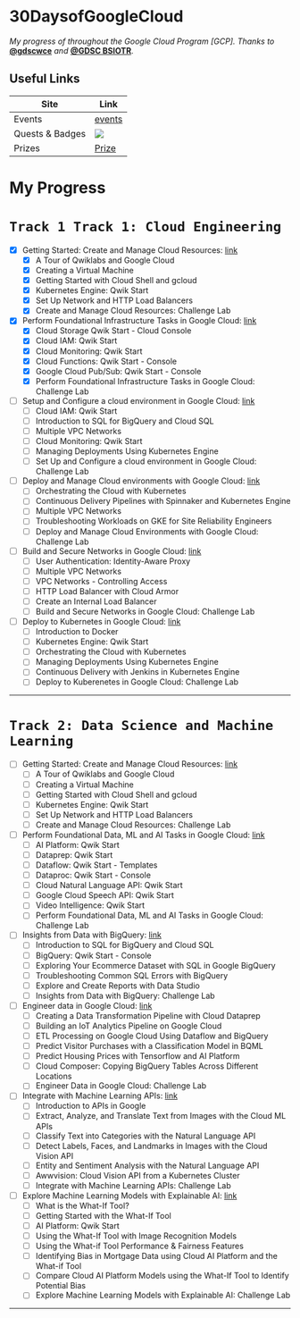 # **30DaysofGoogleCloud**

*My progress of throughout the Google Cloud Program [GCP].
Thanks to* **[@gdscwce](https://github.com/gdscwce)** *and* **[@GDSC BSIOTR](https://github.com/GDSC-BSIOTR)**.


## Useful Links

| Site             | Link                                                               |
| ----------------- | ------------------------------------------------------------------ |
| Events | [events](https://events.withgoogle.com/30daysofgooglecloud/program-syllabus/#content) |
| Quests & Badges | ![ ](https://services.google.com/fh/files/emails/diff_quests_skillbadges.png) |
| Prizes| [Prize](https://events.withgoogle.com/30daysofgooglecloud/prize-rules/#content) |


# My Progress

# `Track 1 Track 1: Cloud Engineering`

* [x]  Getting Started: Create and Manage Cloud Resources: [link](https://google.qwiklabs.com/quests/120)
    - [x]  A Tour of Qwiklabs and Google Cloud
    - [x]  Creating a Virtual Machine
    - [x]  Getting Started with Cloud Shell and gcloud
    - [x]  Kubernetes Engine: Qwik Start
    - [x]  Set Up Network and HTTP Load Balancers
    - [x]  Create and Manage Cloud Resources: Challenge Lab
* [x]  Perform Foundational Infrastructure Tasks in Google Cloud: [link](https://google.qwiklabs.com/quests/118)
    - [x]  Cloud Storage Qwik Start - Cloud Console
    - [x]  Cloud IAM: Qwik Start
    - [x]  Cloud Monitoring: Qwik Start
    - [x]  Cloud Functions: Qwik Start - Console
    - [x]  Google Cloud Pub/Sub: Qwik Start - Console
    - [x]  Perform Foundational Infrastructure Tasks in Google Cloud: Challenge Lab
* [ ]  Setup and Configure a cloud environment in Google Cloud: [link](https://google.qwiklabs.com/quests/119)
    - [ ]  Cloud IAM: Qwik Start
    - [ ]  Introduction to SQL for BigQuery and Cloud SQL
    - [ ]  Multiple VPC Networks
    - [ ]  Cloud Monitoring: Qwik Start
    - [ ]  Managing Deployments Using Kubernetes Engine
    - [ ]  Set Up and Configure a cloud environment in Google Cloud: Challenge Lab
* [ ]  Deploy and Manage Cloud environments with Google Cloud: [link](https://google.qwiklabs.com/quests/121)
    - [ ]  Orchestrating the Cloud with Kubernetes
    - [ ]  Continuous Delivery Pipelines with Spinnaker and Kubernetes Engine
    - [ ]  Multiple VPC Networks
    - [ ]  Troubleshooting Workloads on GKE for Site Reliability Engineers
    - [ ]  Deploy and Manage Cloud Environments with Google Cloud: Challenge Lab
* [ ]  Build and Secure Networks in Google Cloud: [link](https://google.qwiklabs.com/quests/128)
    - [ ]  User Authentication: Identity-Aware Proxy
    - [ ]  Multiple VPC Networks
    - [ ]  VPC Networks - Controlling Access
    - [ ]  HTTP Load Balancer with Cloud Armor
    - [ ]  Create an Internal Load Balancer
    - [ ]  Build and Secure Networks in Google Cloud: Challenge Lab
* [ ]  Deploy to Kubernetes in Google Cloud: [link](https://google.qwiklabs.com/quests/116)
    - [ ] Introduction to Docker
    - [ ]  Kubernetes Engine: Qwik Start
    - [ ]  Orchestrating the Cloud with Kubernetes
    - [ ]  Managing Deployments Using Kubernetes Engine
    - [ ]  Continuous Delivery with Jenkins in Kubernetes Engine
    - [ ]  Deploy to Kuberenetes in Google Cloud: Challenge Lab

---

# `Track 2: Data Science and Machine Learning`
- [ ]  Getting Started: Create and Manage Cloud Resources: [link](https://google.qwiklabs.com/quests/120)
    - [ ]  A Tour of Qwiklabs and Google Cloud
    - [ ]  Creating a Virtual Machine
    - [ ]  Getting Started with Cloud Shell and gcloud
    - [ ]  Kubernetes Engine: Qwik Start
    - [ ]  Set Up Network and HTTP Load Balancers
    - [ ]  Create and Manage Cloud Resources: Challenge Lab
- [ ]  Perform Foundational Data, ML and AI Tasks in Google Cloud: [link](https://google.qwiklabs.com/quests/117)
    - [ ]  AI Platform: Qwik Start
    - [ ]  Dataprep: Qwik Start
    - [ ]  Dataflow: Qwik Start - Templates
    - [ ]  Dataproc: Qwik Start - Console
    - [ ]  Cloud Natural Language API: Qwik Start
    - [ ]  Google Cloud Speech API: Qwik Start
    - [ ]  Video Intelligence: Qwik Start
    - [ ]  Perform Foundational Data, ML and AI Tasks in Google Cloud: Challenge Lab
- [ ]  Insights from Data with BigQuery: [link](https://google.qwiklabs.com/quests/123)
    - [ ]  Introduction to SQL for BigQuery and Cloud SQL
    - [ ]  BigQuery: Qwik Start - Console
    - [ ]  Exploring Your Ecommerce Dataset with SQL in Google BigQuery
    - [ ]  Troubleshooting Common SQL Errors with BigQuery
    - [ ]  Explore and Create Reports with Data Studio
    - [ ]  Insights from Data with BigQuery: Challenge Lab
- [ ]  Engineer data in Google Cloud: [link](https://google.qwiklabs.com/quests/132)
    - [ ]  Creating a Data Transformation Pipeline with Cloud Dataprep
    - [ ]  Building an IoT Analytics Pipeline on Google Cloud
    - [ ]  ETL Processing on Google Cloud Using Dataflow and BigQuery
    - [ ]  Predict Visitor Purchases with a Classification Model in BQML
    - [ ]  Predict Housing Prices with Tensorflow and AI Platform
    - [ ]  Cloud Composer: Copying BigQuery Tables Across Different Locations
    - [ ]  Engineer Data in Google Cloud: Challenge Lab
- [ ]  Integrate with Machine Learning APIs: [link](https://google.qwiklabs.com/quests/136)
    - [ ]  Introduction to APIs in Google
    - [ ]  Extract, Analyze, and Translate Text from Images with the Cloud ML APIs
    - [ ]  Classify Text into Categories with the Natural Language API
    - [ ]  Detect Labels, Faces, and Landmarks in Images with the Cloud Vision API
    - [ ]  Entity and Sentiment Analysis with the Natural Language API
    - [ ]  Awwvision: Cloud Vision API from a Kubernetes Cluster
    - [ ]  Integrate with Machine Learning APIs: Challenge Lab
- [ ]  Explore Machine Learning Models with Explainable AI: [link](https://google.qwiklabs.com/quests/126)
    - [ ]  What is the What-If Tool?
    - [ ]  Getting Started with the What-If Tool
    - [ ]  AI Platform: Qwik Start
    - [ ]  Using the What-If Tool with Image Recognition Models
    - [ ]  Using the What-if Tool Performance & Fairness Features
    - [ ]  Identifying Bias in Mortgage Data using Cloud AI Platform and the What-if Tool
    - [ ]  Compare Cloud AI Platform Models using the What-If Tool to Identify Potential Bias
    - [ ]  Explore Machine Learning Models with Explainable AI: Challenge Lab
---